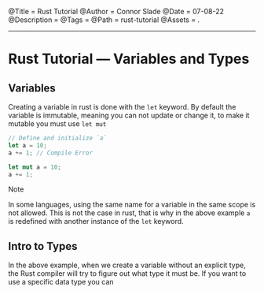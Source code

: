 @Title = Rust Tutorial
@Author = Connor Slade
@Date = 07-08-22
@Description =
@Tags =
@Path = rust-tutorial
@Assets = .

---

<link rel="stylesheet" href="../assets/rust-tutorial/style.css" />

# Rust Tutorial &mdash; Variables and Types

## Variables

Creating a variable in rust is done with the `let` keyword.
By default the variable is immutable, meaning you can not update or change it, to make it mutable you must use `let mut`

```rust
// Define and initialize `a`
let a = 10;
a += 1; // Compile Error

let mut a = 10;
a += 1;
```

<div ad note>
Note

In some languages, using the same name for a variable in the same scope is not allowed.
This is not the case in rust, that is why in the above example `a` is redefined with another instance of the `let` keyword.

</div>

## Intro to Types

In the above example, when we create a variable without an explicit type, the Rust compiler will try to figure out what type it must be.
If you want to use a specific data type you can
